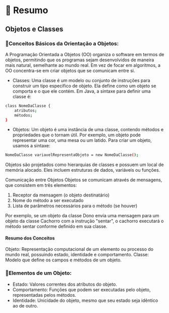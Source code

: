 # 🧠 Resumo

## Objetos e Classes

### 🔹Conceitos Básicos da Orientação a Objetos:
A Programação Orientada a Objetos (OO) organiza o software em termos de objetos, permitindo que os programas sejam desenvolvidos de maneira mais natural, semelhante ao mundo real. Em vez de focar em algoritmos, a OO concentra-se em criar objetos que se comunicam entre si.
- Classes:
Uma classe é um modelo ou conjunto de instruções para construir um tipo específico de objeto. Ela define como um objeto se comporta e o que ele contém. Em Java, a sintaxe para definir uma classe é:
```bash
class NomeDaClasse {
    atributos;
    métodos;
}
```
- Objetos:
Um objeto é uma instância de uma classe, contendo métodos e propriedades que o tornam útil. Por exemplo, um objeto pode representar uma cor, uma mesa ou um latido. Para criar um objeto, usamos a sintaxe:
```bash
NomeDaClasse variavelRepresentaObjeto = new NomeDaClasse();
```
Objetos são projetados como hierarquias de classes e possuem um local de memória alocado. Eles incluem estruturas de dados, variáveis ou funções.

Comunicação entre Objetos
Objetos se comunicam através de mensagens, que consistem em três elementos:

1. Receptor da mensagem (o objeto destinatário)
2. Nome do método a ser executado
3. Lista de parâmetros necessários para o método (se houver)

Por exemplo, se um objeto da classe Dono envia uma mensagem para um objeto da classe Cachorro com a instrução "sentar", o cachorro executará o método sentar conforme definido em sua classe.

#### Resumo dos Conceitos
Objeto: Representação computacional de um elemento ou processo do mundo real, possuindo estado, identidade e comportamento.
Classe: Modelo que define os campos e métodos de um objeto.
### 🔹Elementos de um Objeto:
- Estado: Valores correntes dos atributos do objeto.
- Comportamento: Funções que podem ser executadas pelo objeto, representadas pelos métodos.
- Identidade: Unicidade do objeto, mesmo que seu estado seja idêntico ao de outro.

